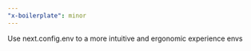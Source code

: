 ```yaml
---
"x-boilerplate": minor
---
```


Use next.config.env to a more intuitive and ergonomic experience envs
